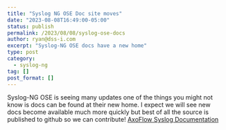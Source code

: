 ```yaml
---
title: "Syslog NG OSE Doc site moves"
date: "2023-08-08T16:49:00-05:00"
status: publish
permalink: /2023/08/08/syslog-ose-docs
author: ryan@dss-i.com
excerpt: "Syslog-NG OSE docs have a new home"
type: post
category:
  - syslog-ng
tag: []
post_format: []
---
```


Syslog-NG OSE is seeing many updates one of the things you might not know is docs can be found at their new home. I expect we will see new docs become available much more quickly but best of all the source is published to github so we can contribute! [AxoFlow Syslog Documentation](https://axoflow.com/docs/axosyslog-core/)
